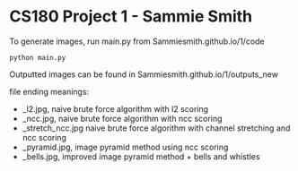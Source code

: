 # CS180 Project 1 - Sammie Smith

To generate images, run main.py from Sammiesmith.github.io/1/code

    python main.py

Outputted images can be found in  Sammiesmith.github.io/1/outputs_new

file ending meanings:

- _l2.jpg, naive brute force algorithm with l2 scoring
- _ncc.jpg, naive brute force algorithm with ncc scoring
- _stretch_ncc.jpg naive brute force algorithm with channel stretching and ncc scoring
- _pyramid.jpg, image pyramid method using ncc scoring
- _bells.jpg, improved image pyramid method + bells and whistles